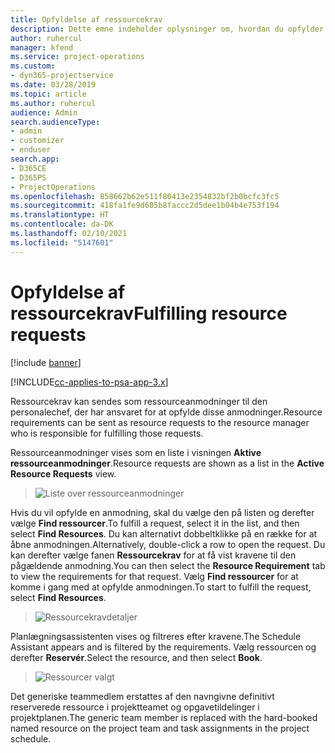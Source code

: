 ```yaml
---
title: Opfyldelse af ressourcekrav
description: Dette emne indeholder oplysninger om, hvordan du opfylder ressourcekrav.
author: ruhercul
manager: kfend
ms.service: project-operations
ms.custom:
- dyn365-projectservice
ms.date: 03/28/2019
ms.topic: article
ms.author: ruhercul
audience: Admin
search.audienceType:
- admin
- customizer
- enduser
search.app:
- D365CE
- D365PS
- ProjectOperations
ms.openlocfilehash: 858662b62e511f80413e2354832bf2b0bcfc3fc5
ms.sourcegitcommit: 418fa1fe9d605b8faccc2d5dee1b04b4e753f194
ms.translationtype: HT
ms.contentlocale: da-DK
ms.lasthandoff: 02/10/2021
ms.locfileid: "5147601"
---
```

# <a name="fulfilling-resource-requests"></a><span data-ttu-id="7551b-103">Opfyldelse af ressourcekrav</span><span class="sxs-lookup"><span data-stu-id="7551b-103">Fulfilling resource requests</span></span>

[!include [banner](../includes/psa-now-project-operations.md)]

[!INCLUDE[cc-applies-to-psa-app-3.x](../includes/cc-applies-to-psa-app-3x.md)]

<span data-ttu-id="7551b-104">Ressourcekrav kan sendes som ressourceanmodninger til den personalechef, der har ansvaret for at opfylde disse anmodninger.</span><span class="sxs-lookup"><span data-stu-id="7551b-104">Resource requirements can be sent as resource requests to the resource manager who is responsible for fulfilling those requests.</span></span>

<span data-ttu-id="7551b-105">Ressourceanmodninger vises som en liste i visningen **Aktive ressourceanmodninger**.</span><span class="sxs-lookup"><span data-stu-id="7551b-105">Resource requests are shown as a list in the **Active Resource Requests** view.</span></span>

> ![Liste over ressourceanmodninger](media/Resource-Management-image59.png)

<span data-ttu-id="7551b-107">Hvis du vil opfylde en anmodning, skal du vælge den på listen og derefter vælge **Find ressourcer**.</span><span class="sxs-lookup"><span data-stu-id="7551b-107">To fulfill a request, select it in the list, and then select **Find Resources**.</span></span> <span data-ttu-id="7551b-108">Du kan alternativt dobbeltklikke på en række for at åbne anmodningen.</span><span class="sxs-lookup"><span data-stu-id="7551b-108">Alternatively, double-click a row to open the request.</span></span> <span data-ttu-id="7551b-109">Du kan derefter vælge fanen **Ressourcekrav** for at få vist kravene til den pågældende anmodning.</span><span class="sxs-lookup"><span data-stu-id="7551b-109">You can then select the **Resource Requirement** tab to view the requirements for that request.</span></span> <span data-ttu-id="7551b-110">Vælg **Find ressourcer** for at komme i gang med at opfylde anmodningen.</span><span class="sxs-lookup"><span data-stu-id="7551b-110">To start to fulfill the request, select **Find Resources**.</span></span>

> ![Ressourcekravdetaljer](media/Resource-Management-image60.png)

<span data-ttu-id="7551b-112">Planlægningsassistenten vises og filtreres efter kravene.</span><span class="sxs-lookup"><span data-stu-id="7551b-112">The Schedule Assistant appears and is filtered by the requirements.</span></span> <span data-ttu-id="7551b-113">Vælg ressourcen og derefter **Reservér**.</span><span class="sxs-lookup"><span data-stu-id="7551b-113">Select the resource, and then select **Book**.</span></span>

> ![Ressourcer valgt](media/Resource-Management-image61.png)

<span data-ttu-id="7551b-115">Det generiske teammedlem erstattes af den navngivne definitivt reserverede ressource i projektteamet og opgavetildelinger i projektplanen.</span><span class="sxs-lookup"><span data-stu-id="7551b-115">The generic team member is replaced with the hard-booked named resource on the project team and task assignments in the project schedule.</span></span>
